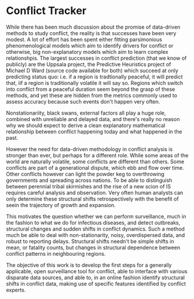 # Conflict Tracker

While there has been much discussion about the promise of data-driven methods to study conflict, the reality is that successes have been very modest.   A lot of effort has been spent either fitting parsimonious phenomenological models which aim to identify drivers for conflict or otherwise, big non-explanatory models which aim to learn complex relationshpis.   The largest successes in conflict prediction (that we know of publicly) are the Uppsala project,  the Predictive Heuristics project of Michael D Ward (source code available for both) which succeed at only predicting status quo:  i.e. if a region is tradtionally peaceful, it will predict that, iif a region is traditionally volatile it will say so.  Regions which switch into conflict from a peaceful duration seem beyond the grasp of these methods, and yet these are hidden from the metrics commonly used to assess accuracy because such events don't happen very often.  

Nonstationariity,  black swans, external factors all play a huge role, combined with unreliable and delayed data, and there's really no reason why we should expect to derive a clean explanatory mathematical relationship between conflict happening today and what happened in the past.

However the need for data-driven methodology in conflict analysis is stronger than ever, but perhaps for a different role.   While some areas of the world are naturally volatile,  some conflicts are different than others.  Some conflicts are part of a generational dispute, which ebb and flow over time.  Other conflicts however can light the powder keg to overthrowing governments and spreading across nations.  To be able to distinguish between perennial tribal skirmishes and the rise of a new scion of IS requires careful analysis and observation.   Very often human analysts can only determine these structural shifts retrospectively with the benefit of seein the trajectory of growth and expansion.

This motivates the question whether we can perform surveillance, much in the fashion to what we do for infectious diseases, and detect outbreaks, structural changes and sudden shifts in conflict dynamics.   Such a method much be able to deal with non-stationarity,  noisy, overdispersed data, and robust to reporting delays.   Structural shifts needn't be simple shifts in mean, or fatality counts, but changes in structural dependence between conflict patterns in neighbouring regions.   

The objective of this work is to develop the first steps for a generally applicable, open surveillance tool for conflict,  able to interface with various disparate data sources, and able to, in an online fashion identify structural shifts in conflict data, making use of specific features identified by conflict experts.   
